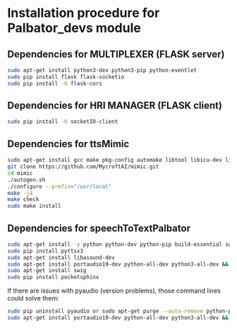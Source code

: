 # Installation procedure for Palbator_devs module

## Dependencies for MULTIPLEXER (FLASK server)
```bash
sudo apt-get install python3-dev python3-pip python-eventlet
sudo pip install flask flask-socketio
sudo pip install -U flask-cors
```

## Dependencies for HRI MANAGER (FLASK client)
```bash
sudo pip install -U socketIO-client
```

## Dependencies for ttsMimic
```bash
sudo apt-get install gcc make pkg-config automake libtool libicu-dev libpcre2-dev libasound2-dev git
git clone https://github.com/MycroftAI/mimic.git
cd mimic
./autogen.sh
./configure --prefix="/usr/local"
make -j4
make check
sudo make install
```

## Dependencies for speechToTextPalbator
```bash
sudo apt-get install -y python python-dev python-pip build-essential swig libpulse-dev git
sudo pip install pyttsx3
sudo apt-get install libasound-dev
sudo apt-get install portaudio19-dev python-all-dev python3-all-dev && sudo pip install pyaudio
sudo apt-get install swig
sudo pip install pocketsphinx
```
If there are issues with pyaudio (version problems), those command lines could solve them:
```bash
sudo pip uninstall pyaudio or sudo apt-get purge --auto-remove python-pyaudio
sudo apt-get install portaudio19-dev python-all-dev python3-all-dev && sudo pip install pyaudio
```

